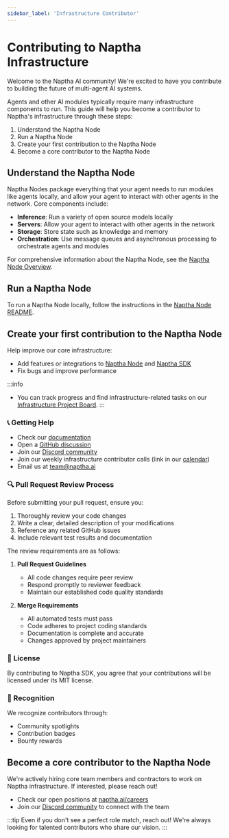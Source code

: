```yaml
---
sidebar_label: 'Infrastructure Contributor'
---
```


# Contributing to Naptha Infrastructure

Welcome to the Naptha AI community! We're excited to have you contribute to building the future of multi-agent AI systems.

Agents and other AI modules typically require many infrastructure components to run. This guide will help you become a contributor to Naptha's infrastructure through these steps:

1. Understand the Naptha Node
2. Run a Naptha Node
3. Create your first contribution to the Naptha Node
4. Become a core contributor to the Naptha Node

## Understand the Naptha Node

Naptha Nodes package everything that your agent needs to run modules like agents locally, and allow your agent to interact with other agents in the network. Core components include:

- **Inference**: Run a variety of open source models locally
- **Servers**: Allow your agent to interact with other agents in the network
- **Storage**: Store state such as knowledge and memory
- **Orchestration**: Use message queues and asynchronous processing to orchestrate agents and modules

For comprehensive information about the Naptha Node, see the [Naptha Node Overview](/docs/NapthaNodes/0-what-are-nodes.md).

## Run a Naptha Node

To run a Naptha Node locally, follow the instructions in the [Naptha Node README](https://github.com/NapthaAI/node).

## Create your first contribution to the Naptha Node

Help improve our core infrastructure:

- Add features or integrations to [Naptha Node](https://github.com/NapthaAI/node) and [Naptha SDK](https://github.com/NapthaAI/naptha-sdk)
- Fix bugs and improve performance

:::info
- You can track progress and find infrastructure-related tasks on our [Infrastructure Project Board](https://github.com/orgs/NapthaAI/projects/2/views/1).
:::

### 📞 Getting Help

- Check our [documentation](https://docs.naptha.ai)
- Open a [GitHub discussion](https://github.com/NapthaAI/naptha-sdk/issues)
- Join our [Discord community](https://naptha.ai/naptha-community)
- Join our weekly infrastructure contributor calls (link in our [calendar](https://calendar.google.com/calendar/u/0?cid=Y19lZjlmM2Y3YmE4YmQ3OWE2MjhkMzBiNjIxZDllNTY0ZWIzZjQxNjA0MjNiZmFmNzlkMGU3NGVhMTQyZGU4YTQ5QGdyb3VwLmNhbGVuZGFyLmdvb2dsZS5jb20))
- Email us at [team@naptha.ai](mailto:team@naptha.ai)

### 🔍 Pull Request Review Process

Before submitting your pull request, ensure you:
1. Thoroughly review your code changes
2. Write a clear, detailed description of your modifications
3. Reference any related GitHub issues
4. Include relevant test results and documentation

The review requirements are as follows:

1. **Pull Request Guidelines**
   - All code changes require peer review
   - Respond promptly to reviewer feedback
   - Maintain our established code quality standards

2. **Merge Requirements**
   - All automated tests must pass
   - Code adheres to project coding standards
   - Documentation is complete and accurate
   - Changes approved by project maintainers

### 📜 License

By contributing to Naptha SDK, you agree that your contributions will be licensed under its MIT license.

### 🎉 Recognition

We recognize contributors through:
- Community spotlights
- Contribution badges
- Bounty rewards

## Become a core contributor to the Naptha Node

We're actively hiring core team members and contractors to work on Naptha infrastructure. If interested, please reach out!

- Check our open positions at [naptha.ai/careers](https://naptha.ai/careers)
- Join our [Discord community](https://naptha.ai/naptha-community) to connect with the team

:::tip
Even if you don't see a perfect role match, reach out! We're always looking for talented contributors who share our vision.
:::